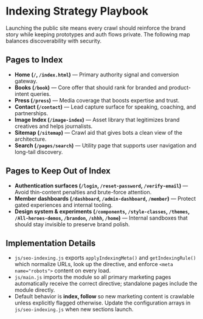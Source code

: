 # Indexing Strategy Playbook

Launching the public site means every crawl should reinforce the brand story while keeping prototypes and auth flows private. The following map balances discoverability with security.

## Pages to Index
- **Home (`/`, `/index.html`)** — Primary authority signal and conversion gateway.
- **Books (`/book`)** — Core offer that should rank for branded and product-intent queries.
- **Press (`/press`)** — Media coverage that boosts expertise and trust.
- **Contact (`/contact`)** — Lead capture surface for speaking, coaching, and partnerships.
- **Image Index (`/image-index`)** — Asset library that legitimizes brand creatives and helps journalists.
- **Sitemap (`/sitemap`)** — Crawl aid that gives bots a clean view of the architecture.
- **Search (`/pages/search`)** — Utility page that supports user navigation and long-tail discovery.

## Pages to Keep Out of Index
- **Authentication surfaces (`/login`, `/reset-password`, `/verify-email`)** — Avoid thin-content penalties and brute-force attention.
- **Member dashboards (`/dashboard`, `/admin-dashboard`, `/member`)** — Protect gated experiences and internal tooling.
- **Design system & experiments (`/components`, `/style-classes`, `/themes`, `/All-heroes-demos`, `/brandon`, `/shhh`, `/home`)** — Internal sandboxes that should stay invisible to preserve brand polish.

## Implementation Details
- `js/seo-indexing.js` exports `applyIndexingMeta()` and `getIndexingRule()` which normalize URLs, look up the directive, and enforce `<meta name="robots">` content on every load.
- `js/main.js` imports the module so all primary marketing pages automatically receive the correct directive; standalone pages include the module directly.
- Default behavior is **index, follow** so new marketing content is crawlable unless explicitly flagged otherwise. Update the configuration arrays in `js/seo-indexing.js` when new sections launch.
